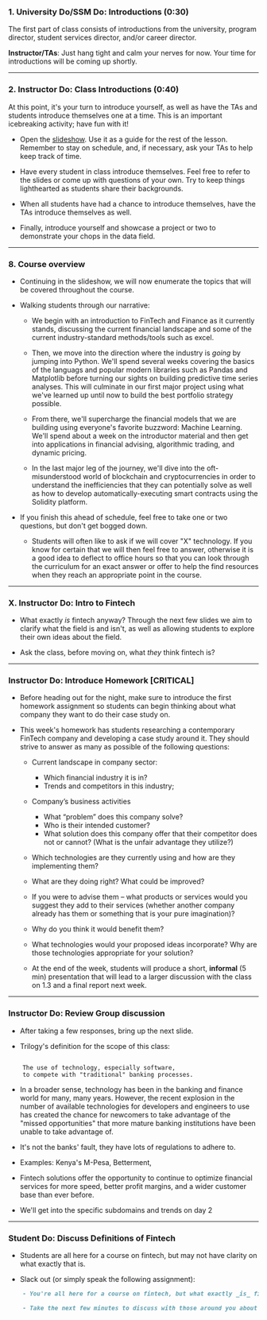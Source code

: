 ### 1. University Do/SSM Do: Introductions (0:30)

The first part of class consists of introductions from the university, program director, student services director, and/or career director.

**Instructor/TAs**: Just hang tight and calm your nerves for now. Your time for introductions will be coming up shortly.

---

### 2. Instructor Do: Class Introductions (0:40)

At this point, it's your turn to introduce yourself, as well as have the TAs and students introduce themselves one at a time. This is an important icebreaking activity; have fun with it!

* Open the [slideshow](). Use it as a guide for the rest of the lesson. Remember to stay on schedule, and, if necessary, ask your TAs to help keep track of time.

* Have every student in class introduce themselves. Feel free to refer to the slides or come up with questions of your own. Try to keep things lighthearted as students share their backgrounds.

* When all students have had a chance to introduce themselves, have the TAs introduce themselves as well.

* Finally, introduce yourself and showcase a project or two to demonstrate your chops in the data field.

---

### 8. Course overview

* Continuing in the slideshow, we will now enumerate the topics that will be covered throughout the course.

* Walking students through our narrative:
    * We begin with an introduction to FinTech and Finance as it currently stands, discussing the current financial landscape and some of the current industry-standard methods/tools such as excel.

    * Then, we move into the direction where the industry is *going* by jumping into Python. We'll spend several weeks covering the basics of the languags and popular modern libraries such as Pandas and Matplotlib before turning our sights on building predictive time series analyses. This will culminate in our first major project using what we've learned up until now to build the best portfolio strategy possible.

    * From there, we'll supercharge the financial models that we are building using everyone's favorite buzzword: Machine Learning. We'll spend about a week on the introductor material and then get into applications in financial advising, algorithmic trading, and dynamic pricing.

    * In the last major leg of the journey, we'll dive into the oft-misunderstood world of blockchain and cryptocurrencies in order to understand the inefficiencies that they can potentially solve as well as how to develop automatically-executing smart contracts using the Solidity platform.

* If you finish this ahead of schedule, feel free to take one or two questions, but don't get bogged down.
    * Students will often like to ask if we will cover "X" technology. If you know for certain that we will then feel free to answer, otherwise it is a good idea to deflect to office hours so that you can look through the curriculum for an exact answer or offer to help the find resources when they reach an appropriate point in the course.

---

### X. Instructor Do: Intro to Fintech

* What exactly *is* fintech anyway? Through the next few slides we aim to clarify what the field is and isn't, as well as allowing students to explore their own ideas about the field.

* Ask the class, before moving on, what _they_ think fintech is?

---

### Instructor Do: Introduce Homework [CRITICAL]

* Before heading out for the night, make sure to introduce the first homework assignment so students can begin thinking about what company they want to do their case study on.

* This week's homework has students researching a contemporary FinTech company and developing a case study around it. They should strive to answer as many as possible of the following questions:

    * Current landscape in company sector:
        * Which financial industry it is in?
        * Trends and competitors in this industry; 
    * Company’s business activities
        * What “problem” does this company solve?
        * Who is their intended customer?
        * What solution does this company offer that their competitor does not or cannot? (What is the unfair advantage they utilize?)
    * Which technologies are they currently using and how are they implementing them?
    * What are they doing right? What could be improved? 
    * If you were to advise them – what products or  services would you suggest they add to their  services (whether another company already has  them or something that is your pure imagination)?
    * Why do you think it would benefit them? 
    * What technologies would your proposed ideas  incorporate? Why are those technologies  appropriate for your solution?

    * At the end of the week, students will produce a short, **informal** (5 min) presentation that will lead to a larger discussion with the class on 1.3 and a final report next week.

---

### Instructor Do: Review Group discussion

* After taking a few responses, bring up the next slide.

* Trilogy's definition for the scope of this class:

```

    The use of technology, especially software, 
    to compete with "traditional" banking processes.

```

* In a broader sense, technology has been in the banking and finance world for many, many years. However, the recent explosion in the number of available technologies for developers and engineers to use has created the chance for newcomers to take advantage of the "missed opportunities" that more mature banking institutions have been unable to take advantage of.

* It's not the banks' fault, they have lots of regulations to adhere to.

* Examples: Kenya's M-Pesa, Betterment, 

* Fintech solutions offer the opportunity to continue to optimize financial services for more speed, better profit margins, and a wider customer base than ever before.

* We'll get into the specific subdomains and trends on day 2

---

### Student Do: Discuss Definitions of Fintech


* Students are all here for a course on fintech, but may not have clarity on what exactly that is.

* Slack out (or simply speak the following assignment):

```md
    - You're all here for a course on fintech, but what exactly _is_ fintech?

    - Take the next few minutes to discuss with those around you about what you think fintech both _is_ and _isn't_.

```